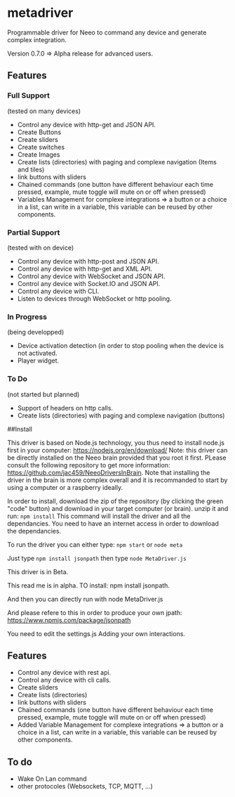 # metadriver
Programmable driver for Neeo to command any device and generate complex integration.

Version 0.7.0 => Alpha release for advanced users.

## Features
### Full Support
(tested on many devices)

- Control any device with http-get and JSON API.
- Create Buttons
- Create sliders 
- Create switches 
- Create Images 
- Create lists (directories) with paging and complexe navigation (Items and tiles)
- link buttons with sliders
- Chained commands (one button have different behaviour each time pressed, example, mute toggle will mute on or off when pressed)
- Variables Management for complexe integrations => a button or a choice in a list, can write in a variable, this variable can be reused by other components.

### Partial Support
(tested with on device)

- Control any device with http-post and JSON API.
- Control any device with http-get and XML API.
- Control any device with WebSocket and JSON API.
- Control any device with Socket.IO and JSON API.
- Control any device with CLI.
- Listen to devices through WebSocket or http pooling.

### In Progress
(being developped)
- Device activation detection (in order to stop pooling when the device is not activated.
- Player widget.

### To Do
(not started but planned)
- Support of headers on http calls.
- Create lists (directories) with paging and complexe navigation (buttons)

##Install

This driver is based on Node.js technology, you thus need to install node.js first in your computer: https://nodejs.org/en/download/
Note: this driver can be directly installed on the Neeo brain provided that you root it first. PLease consult the following repository to get more information: https://github.com/jac459/NeeoDriversInBrain.
Note that installing the driver in the brain is more complex overall and it is recommanded to start by using a computer or a raspberry ideally.

In order to install, download the zip of the repository (by clicking the green "code" button) and download in your target computer (or brain).
unzip it and run:
```npm install```
This command will install the driver and all the dependancies. You need to have an internet access in order to download the dependancies.

To run the driver you can either type:
```npm start```
or
```node meta```

Just type 
```npm install jsonpath```
then type 
```node MetaDriver.js```

This driver is in Beta.

This read me is in alpha. 
TO install:
npm install jsonpath.

And then you can directly run with 
node MetaDriver.js

And please refere to this in order to produce your own jpath:
https://www.npmjs.com/package/jsonpath


You need to edit the settings.js
Adding your own interactions.

## Features
- Control any device with rest api.
- Control any device with cli calls.
- Create sliders 
- Create lists (directories) 
- link buttons with sliders
- Chained commands (one button have different behaviour each time pressed, example, mute toggle will mute on or off when pressed)
- Added Variable Management for complexe integrations => a button or a choice in a list, can write in a variable, this variable can be reused by other components.

## To do

- Wake On Lan command
- other protocoles (Websockets, TCP, MQTT, ...)

